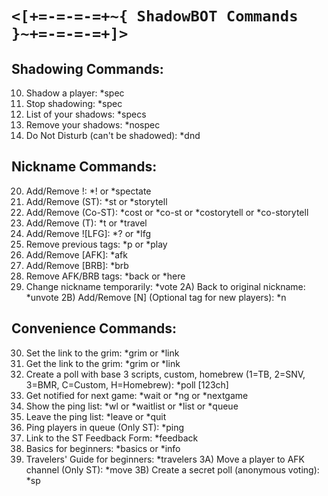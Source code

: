 # `<[+=-=-=-=+~{ ShadowBOT Commands }~+=-=-=-=+]>`

Shadowing Commands:
-------------------
10) Shadow a player:      *spec <player>
11) Stop shadowing:       *spec
12) List of your shadows: *specs
13) Remove your shadows:  *nospec
14) Do Not Disturb (can't be shadowed): *dnd

Nickname Commands:
------------------
20) Add/Remove !:       *! or *spectate
21) Add/Remove (ST):    *st or *storytell
22) Add/Remove (Co-ST): *cost or *co-st or *costorytell or *co-storytell
23) Add/Remove (T):     *t or *travel
24) Add/Remove ![LFG]:	*? or *lfg
25) Remove previous tags: *p or *play
26) Add/Remove [AFK]:      *afk
27) Add/Remove [BRB]:      *brb
28) Remove AFK/BRB tags: *back or *here
29) Change nickname temporarily: *vote <name>
2A) Back to original nickname:   *unvote
2B) Add/Remove [N] (Optional tag for new players): *n

Convenience Commands:
---------------------
30) Set the link to the grim: *grim <url> or *link <url>
31) Get the link to the grim: *grim or *link
32) Create a poll with base 3 scripts, custom, homebrew (1=TB, 2=SNV, 3=BMR, C=Custom, H=Homebrew): *poll [123ch]
33) Get notified for next game:   *wait or *ng or *nextgame
34) Show the ping list:      *wl or *waitlist or *list or *queue
35) Leave the ping list:     *leave or *quit
36) Ping players in queue (Only ST): *ping
37) Link to the ST Feedback Form:    *feedback
38) Basics for beginners: *basics or *info
39) Travelers' Guide for beginners:  *travelers
3A) Move a player to AFK channel (Only ST): *move <player mention>
3B) Create a secret poll (anonymous voting): *sp <title> <options>
3C) View secret poll results (adding a p displays the results publicly instead of privately): *results <p>
3D) Ask Storyteller for a consultation (ST must click OK on the msg): *consult <optional text/mentions>
3E) Show the saved list of commonly played custom scripts: *scripts or *script
3F) Get the links to a specific custom script from the list: *get <id>
3G) Show the saved list of commonly played teensy scripts: *teensies or *teensy
3H) Get the links to a specific teensy script from the list: *get t <id>
3I) Select a player from your current game at random: *randomplayer or *rp
3J) Get the typical number of each role type (TF/Outsider/Minion/Demon): *count or *comp
3K) Get information on a BOTC character: *role <character name>
3L) Get information on a BOTC fable: *fable <character name> (or *fabled/fables)
3M) Get the list of jinxes and jinxed characters: *jinxes or *jinx or *djinn

Extra Commands:
---------------
40) Tell a random joke:    *joke
41) Compliment someone <3: *compliment @<player>
42) Celebrate with style with a slow clap: *slowclap or *slow clap
43) My rules of how to run Oops All Pithags: *oopsallpithags or *oops or *oap
44) Crediting the cool people who helped: *credits

-=> For any Suggestions or Bug reports, msg me at LieutenantDV20#0097
